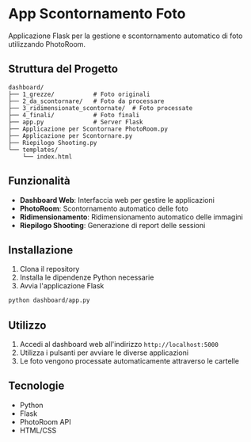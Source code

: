 # App Scontornamento Foto

Applicazione Flask per la gestione e scontornamento automatico di foto utilizzando PhotoRoom.

## Struttura del Progetto

```
dashboard/
├── 1_grezze/           # Foto originali
├── 2_da_scontornare/   # Foto da processare
├── 3_ridimensionate_scontornate/  # Foto processate
├── 4_finali/           # Foto finali
├── app.py              # Server Flask
├── Applicazione per Scontornare PhotoRoom.py
├── Applicazione per Scontornare.py
├── Riepilogo Shooting.py
└── templates/
    └── index.html
```

## Funzionalità

- **Dashboard Web**: Interfaccia web per gestire le applicazioni
- **PhotoRoom**: Scontornamento automatico delle foto
- **Ridimensionamento**: Ridimensionamento automatico delle immagini
- **Riepilogo Shooting**: Generazione di report delle sessioni

## Installazione

1. Clona il repository
2. Installa le dipendenze Python necessarie
3. Avvia l'applicazione Flask

```bash
python dashboard/app.py
```

## Utilizzo

1. Accedi al dashboard web all'indirizzo `http://localhost:5000`
2. Utilizza i pulsanti per avviare le diverse applicazioni
3. Le foto vengono processate automaticamente attraverso le cartelle

## Tecnologie

- Python
- Flask
- PhotoRoom API
- HTML/CSS 